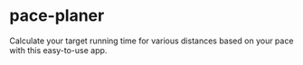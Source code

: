 # pace-planer
Calculate your target running time for various distances based on your pace with this easy-to-use app.
